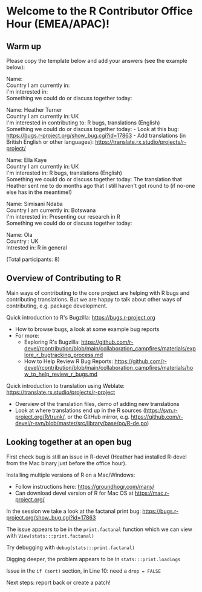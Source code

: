 # Welcome to the R Contributor Office Hour (EMEA/APAC)!

## Warm up

Please copy the template below and add your answers (see the example below):

Name:  
Country I am currently in:  
I'm interested in:  
Something we could do or discuss together today:   
    
Name: Heather Turner  
Country I am currently in: UK  
I'm interested in contributing to: R bugs, translations (English)  
Something we could do or discuss together today: 
    - Look at this bug: https://bugs.r-project.org/show_bug.cgi?id=17863
    - Add translations (in British English or other languages): https://translate.rx.studio/projects/r-project/
    
Name: Ella Kaye  
Country I am currently in: UK  
I'm interested in: R bugs, translations (English)  
Something we could do or discuss together today: The translation that Heather sent me to do months ago that I still haven't got round to (if no-one else has in the meantime!)

Name: Simisani Ndaba  
Country I am currently in: Botswana  
I'm interested in: Presenting our research in R  
Something we could do or discuss together today:   

Name: Ola  
Country : UK  
Intrested in: R in general  

(Total participants: 8)

## Overview of Contributing to R

Main ways of contributing to the core project are helping with R bugs and contributing translations. But we are happy to talk about other ways of contributing, e.g. package development.

Quick introduction to R's Bugzilla: https://bugs.r-project.org
 - How to browse bugs, a look at some example bug reports
 - For more: 
      - Exploring R's Bugzilla: https://github.com/r-devel/rcontribution/blob/main/collaboration_campfires/materials/explore_r_bugtracking_process.md
      - How to Help Review R Bug Reports: https://github.com/r-devel/rcontribution/blob/main/collaboration_campfires/materials/how_to_help_review_r_bugs.md
 
Quick introduction to translation using Weblate: https://translate.rx.studio/projects/r-project
 - Overview of the translation files, demo of adding new translations
 - Look at where translations end up in the R sources (https://svn.r-project.org/R/trunk/, or the GitHub mirror, e.g. https://github.com/r-devel/r-svn/blob/master/src/library/base/po/R-de.po)
 
 ## Looking together at an open bug
 
First check bug is still an issue in R-devel (Heather had installed R-devel from the Mac binary just before the office hour).

Installing multiple versions of R on a Mac/Windows:
-  Follow instructions here: https://groundhogr.com/many/
- Can download devel version of R for Mac OS at https://mac.r-project.org/

In the session we take a look at the factanal print bug: https://bugs.r-project.org/show_bug.cgi?id=17863

The issue appears to be in the `print.factanal` function which we can view with `View(stats:::print.factanal)`

Try debugging with 
   `debug(stats:::print.factanal)` 
    
Digging deeper, the problem appears to be in `stats:::print.loadings`

Issue in the `if (sort)` section, in Line 10: need a `drop = FALSE` 

Next steps: report back or create a patch!
